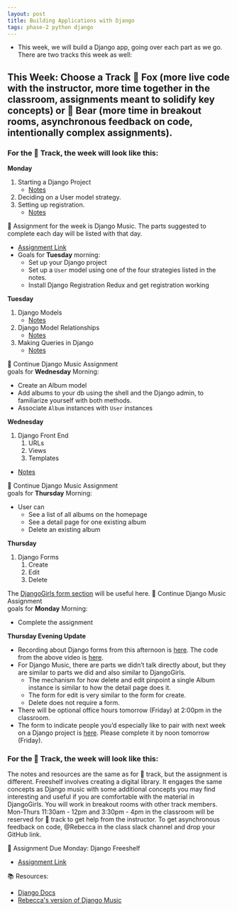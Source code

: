 ```yaml
---
layout: post
title: Building Applications with Django
tags: phase-2 python django
---
```


- This week, we will build a Django app, going over each part as we go. There are two tracks this week as well:
  
## This Week: Choose a Track 🦊 Fox (more live code with the instructor, more time together in the classroom, assignments meant to solidify key concepts) or 🐻 Bear (more time in breakout rooms, asynchronous feedback on code, intentionally complex assignments).

### For the 🦊 Track, the week will look like this:
**Monday**
1. Starting a Django Project
   - [Notes](https://www.notion.so/momentumlearn/Starting-a-new-Django-project-071f052d07cc4ea6bdf998eb9e4a4a3c)
1. Deciding on a User model strategy.
2. Setting up registration.
   - [Notes](https://github.com/Momentum-Team-15/notes/blob/main/django-users.md)

🎯 Assignment for the week is Django Music. The parts suggested to complete each day will be listed with that day. 
- [Assignment Link](https://classroom.github.com/a/nFuRP4mM)
- Goals for **Tuesday** morning:
  - Set up your Django project
  - Set up a `User` model using one of the four strategies listed in the notes.
  - Install Django Registration Redux and get registration working

**Tuesday**
1. Django Models
   - [Notes](https://github.com/Momentum-Team-15/notes/blob/main/django-models.md)
2. Django Model Relationships
   - [Notes](https://github.com/Momentum-Team-15/notes/blob/main/django-relationships.md)
3. Making Queries in Django
   - [Notes](https://github.com/Momentum-Team-15/notes/blob/main/django-queries.md)

🎯 Continue Django Music Assignment  
goals for **Wednesday** Morning:
  - Create an Album model
  - Add albums to your db using the shell and the Django admin, to familiarize yourself with both methods.
  - Associate `Album` instances with `User` instances

**Wednesday**
1. Django Front End
   1. URLs
   2. Views
   3. Templates
- [Notes](https://github.com/Momentum-Team-15/notes/blob/main/django-front-end.md)

🎯 Continue Django Music Assignment  
goals for **Thursday** Morning:
- User can
  - See a list of all albums on the homepage
  - See a detail page for one existing album
  - Delete an existing album

**Thursday**
1. Django Forms
   1. Create
   2. Edit
   3. Delete

The [DjangoGirls form section](https://tutorial.djangogirls.org/en/django_forms/) will be useful here.
🎯 Continue Django Music Assignment  
goals for **Monday** Morning:
- Complete the assignment

**Thursday Evening Update**
- Recording about Django forms from this afternoon is [here](https://us02web.zoom.us/rec/share/84yC965VYsvj7ioW486UzprXgMSqcwtmdoFG996Q2dpZ6lfDWdtoyr1RzUaHjURi.iGXI721KADZTaHJw?startTime=1666293968000%20Passcode:%20Q%XqL?Z9).
The code from the above video is [here](https://github.com/Momentum-Team-15/django-music-rlconley).  
- For Django Music, there are parts we didn’t talk directly about, but they are similar to parts we did and also similar to DjangoGirls.  
   - The mechanism for how delete and edit pinpoint a single Album instance is similar to how the detail page does it.  
   - The form for edit is very similar to the form for create.  
   - Delete does not require a form.  
- There will be optional office hours tomorrow (Friday) at 2:00pm in the classroom.
- The form to indicate people you’d especially like to pair with next week on a Django project is [here](https://forms.gle/8sqoJZRE9YNP4S9a7). Please complete it by noon tomorrow (Friday).



### For the 🐻 Track, the week will look like this:
The notes and resources are the same as for 🦊 track,
but the assignment is different. Freeshelf involves 
creating a digital library. It engages the same concepts
as Django music with some additional concepts you may find interesting and useful if you are comfortable with the material in DjangoGirls. You will work in breakout rooms with other track members. Mon-Thurs 11:30am - 12pm and 3:30pm - 4pm in the classroom will be reserved for 🐻 track to get help from the instructor. To get asynchronous feedback on code, @Rebecca in the class slack channel and drop your GitHub link.

🎯 Assignment Due Monday:
Django Freeshelf
- [Assignment Link](https://classroom.github.com/a/y4-lhRgf)

📚 Resources:
- [Django Docs](https://docs.djangoproject.com/en/4.1/)
- [Rebecca's version of Django Music](https://github.com/Momentum-Team-15/django-music-rlconley)